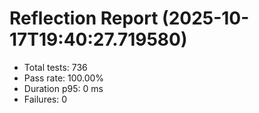 # Reflection Report (2025-10-17T19:40:27.719580)

- Total tests: 736
- Pass rate: 100.00%
- Duration p95: 0 ms
- Failures: 0

